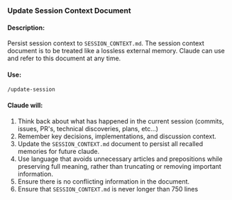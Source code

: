 ### Update Session Context Document

#### Description:
Persist session context to `SESSION_CONTEXT.md`. The session context document is to be treated like a lossless external memory. Claude can use and refer to this document at any time.

#### Use:
`/update-session`

#### Claude will:
1. Think back about what has happened in the current session (commits, issues, PR's, technical discoveries, plans, etc...)
2. Remember key decisions, implementations, and discussion context.
3. Update the `SESSION_CONTEXT.md` document to persist all recalled memories for future claude.
4. Use language that avoids unnecessary articles and prepositions while preserving full meaning, rather than truncating or removing important information.
5. Ensure there is no conflicting information in the document.
6. Ensure that `SESSION_CONTEXT.md` is never longer than 750 lines
